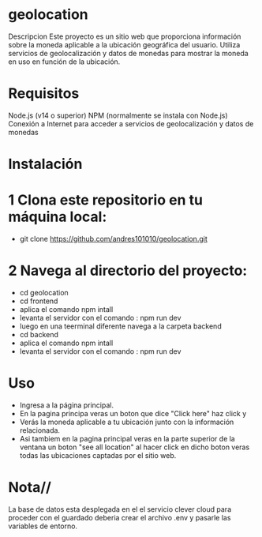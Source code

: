 # geolocation
Descripcion
Este proyecto es un sitio web que proporciona información sobre la moneda aplicable a la ubicación geográfica del usuario. Utiliza servicios de geolocalización y datos de monedas para mostrar la moneda en uso en función de la ubicación.
# Requisitos
Node.js (v14 o superior)
NPM (normalmente se instala con Node.js)
Conexión a Internet para acceder a servicios de geolocalización y datos de monedas
# Instalación
# 1 Clona este repositorio en tu máquina local:
- git clone https://github.com/andres101010/geolocation.git
# 2 Navega al directorio del proyecto:
- cd geolocation
- cd frontend
- aplica el comando npm intall
- levanta el servidor con el comando : npm run dev
- luego en una teerminal diferente navega a la carpeta backend
- cd backend
- aplica el comando npm intall
- levanta el servidor con el comando : npm run dev
# Uso
- Ingresa a la página principal.
- En la pagina principa veras un boton que dice "Click here" haz click y
- Verás la moneda aplicable a tu ubicación junto con la información relacionada.
- Asi tambiem en la pagina principal veras en la parte superior de la ventana un boton "see all location" al hacer click en dicho boton veras todas las ubicaciones captadas por el sitio web.

# Nota// 
La base de datos esta desplegada en el el servicio clever cloud
para proceder con el guardado deberia crear el archivo .env y pasarle las variables de entorno.
